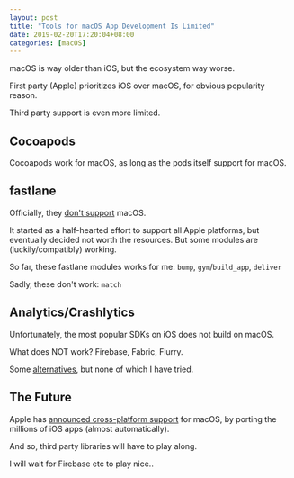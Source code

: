 ```yaml
---
layout: post
title: "Tools for macOS App Development Is Limited"
date: 2019-02-20T17:20:04+08:00
categories: [macOS]
---
```


macOS is way older than iOS, but the ecosystem way worse.

First party (Apple) prioritizes iOS over macOS, for obvious popularity reason.

Third party support is even more limited.

## Cocoapods

Cocoapods work for macOS, as long as the pods itself support for macOS.

## fastlane

Officially, they [don't support](https://github.com/fastlane/fastlane/commit/1b85d6f180722bd96a1d0cc8493c6c1bb36f0ce5) macOS.

It started as a half-hearted effort to support all Apple platforms, but eventually decided not worth the resources. But some modules are (luckily/compatibly) working.

So far, these fastlane modules works for me: `bump`, `gym`/`build_app`, `deliver`

Sadly, these don't work: `match`

## Analytics/Crashlytics

Unfortunately, the most popular SDKs on iOS does not build on macOS.

What does NOT work? Firebase, Fabric, Flurry.

Some [alternatives](https://www.quora.com/Is-there-any-good-analytics-platform-that-I-can-use-for-my-Mac-Cocoa-app), but none of which I have tried.

## The Future

Apple has [announced cross-platform support](https://www.theverge.com/2018/6/4/17418994/iphone-app-mac-support-ios-macos-wwdc-2018) for macOS, by porting the millions of iOS apps (almost automatically).

And so, third party libraries will have to play along.

I will wait for Firebase etc to play nice..
